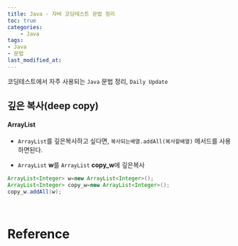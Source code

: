 ```yaml
---
title: Java - 자바 코딩테스트 문법 정리
toc: true
categories:	
    - Java
tags: 
- Java
- 문법
last_modified_at:
---
```


   코딩테스트에서 자주 사용되는 `Java` 문법 정리, `Daily Update`

## 깊은 복사(deep copy)

#### ArrayList

- `ArrayList`를 깊은복사하고 싶다면, `복사되는배열.addAll(복사할배열)` 메서드를 사용하면된다.

- `ArrayList` **w**를 `ArrayList` **copy_w**에 깊은복사

```java
ArrayList<Integer> w=new ArrayList<Integer>();
ArrayList<Integer> copy_w=new ArrayList<Integer>();
copy_w.addAll(w);
```





<br/>

# Reference

